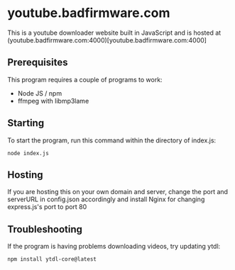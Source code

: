 # youtube.badfirmware.com
This is a youtube downloader website built in JavaScript and is hosted at (youtube.badfirmware.com:4000)[youtube.badfirmware.com:4000]

## Prerequisites
This program requires a couple of programs to work:
- Node JS / npm
- ffmpeg with libmp3lame

## Starting
To start the program, run this command within the directory of index.js:
```
node index.js
```
## Hosting
If you are hosting this on your own domain and server, change the port and serverURL in config.json accordingly and install Nginx for changing express.js's port to port 80

## Troubleshooting
If the program is having problems downloading videos, try updating ytdl:
```
npm install ytdl-core@latest
```
